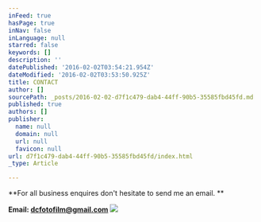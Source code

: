 ```yaml
---
inFeed: true
hasPage: true
inNav: false
inLanguage: null
starred: false
keywords: []
description: ''
datePublished: '2016-02-02T03:54:21.954Z'
dateModified: '2016-02-02T03:53:50.925Z'
title: CONTACT
author: []
sourcePath: _posts/2016-02-02-d7f1c479-dab4-44ff-90b5-35585fbd45fd.md
published: true
authors: []
publisher:
  name: null
  domain: null
  url: null
  favicon: null
url: d7f1c479-dab4-44ff-90b5-35585fbd45fd/index.html
_type: Article

---
```

**For all business enquires don't hesitate to send me an email.  **

**Email: dcfotofilm@gmail.com**
![](https://the-grid-user-content.s3-us-west-2.amazonaws.com/8f2ce587-fded-483a-ba48-d546ae3d6ef2.jpg)